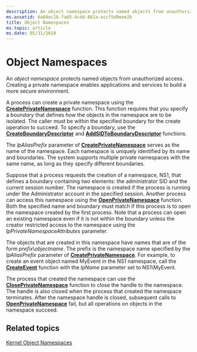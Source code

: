 ```yaml
---
description: An object namespace protects named objects from unauthorized access.
ms.assetid: 6a84ec16-fa65-4cdd-861a-eccf5d0eee2b
title: Object Namespaces
ms.topic: article
ms.date: 05/31/2018
---
```


# Object Namespaces

An *object namespace* protects named objects from unauthorized access. Creating a private namespace enables applications and services to build a more secure environment.

A process can create a private namespace using the [**CreatePrivateNamespace**](/windows/desktop/api/WinBase/nf-winbase-createprivatenamespacea) function. This function requires that you specify a *boundary* that defines how the objects in the namespace are to be isolated. The caller must be within the specified boundary for the create operation to succeed. To specify a boundary, use the [**CreateBoundaryDescriptor**](/windows/desktop/api/WinBase/nf-winbase-createboundarydescriptora) and [**AddSIDToBoundaryDescriptor**](/windows/win32/api/namespaceapi/nf-namespaceapi-addsidtoboundarydescriptor) functions.

The *lpAliasPrefix* parameter of [**CreatePrivateNamespace**](/windows/desktop/api/WinBase/nf-winbase-createprivatenamespacea) serves as the name of the namespace. Each namespace is uniquely identified by its name and boundaries. The system supports multiple private namespaces with the same name, as long as they specify different boundaries.

Suppose that a process requests the creation of a namespace, NS1, that defines a boundary containing two elements: the administrator SID and the current session number. The namespace is created if the process is running under the Administrator account in the specified session. Another process can access this namespace using the [**OpenPrivateNamespace**](/windows/desktop/api/WinBase/nf-winbase-openprivatenamespacea) function. Both the specified name and boundary must match if this process is to open the namespace created by the first process. Note that a process can open an existing namespace even if it is not within the boundary unless the creator restricted access to the namespace using the *lpPrivateNamespaceAttributes* parameter.

The objects that are created in this namespace have names that are of the form *prefix*\\*objectname*. The prefix is the namespace name specified by the *lpAliasPrefix* parameter of [**CreatePrivateNamespace**](/windows/desktop/api/WinBase/nf-winbase-createprivatenamespacea). For example, to create an event object named MyEvent in the NS1 namespace, call the [**CreateEvent**](/windows/win32/api/synchapi/nf-synchapi-createeventa) function with the *lpName* parameter set to NS1\\MyEvent.

The process that created the namespace can use the [**ClosePrivateNamespace**](/windows/win32/api/namespaceapi/nf-namespaceapi-closeprivatenamespace) function to close the handle to the namespace. The handle is also closed when the process that created the namespace terminates. After the namespace handle is closed, subsequent calls to [**OpenPrivateNamespace**](/windows/desktop/api/WinBase/nf-winbase-openprivatenamespacea) fail, but all operations on objects in the namespace succeed.

## Related topics

<dl> <dt>

[Kernel Object Namespaces](../termserv/kernel-object-namespaces.md)
</dt> </dl>

 

 
